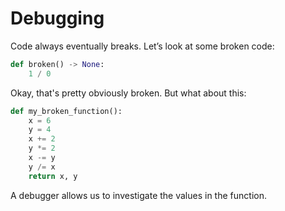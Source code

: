 # Debugging

Code always eventually breaks. Let’s look at some broken code:

```python
def broken() -> None:
    1 / 0
```

Okay, that's pretty obviously broken. But what about this:

```python
def my_broken_function():
    x = 6
    y = 4
    x += 2
    y *= 2
    x -= y
    y /= x
    return x, y
```

A debugger allows us to investigate the values in the function.
